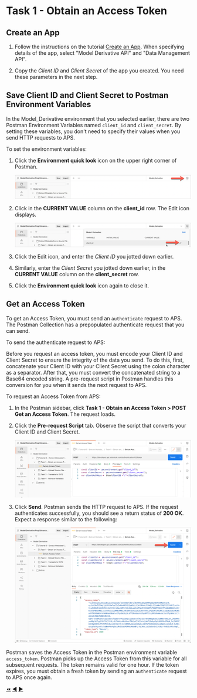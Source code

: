 # Task 1 - Obtain an Access Token

## Create an App

1. Follow the instructions on the tutorial [Create an App](https://aps.autodesk.com/en/docs/oauth/v1/tutorials/create-app/).
 When specifying details of the app,  select "Model Derivative API" and "Data Management API".

2. Copy the *Client ID* and *Client Secret* of the app you created. You need these parameters in the next step.

## Save Client ID and Client Secret to Postman Environment Variables

In the Model_Derivative environment that you selected earlier, there are two Postman Environment Variables named `client_id` and `client_secret`. By setting these variables, you don't need to specify their values when you send HTTP requests to APS.

To set the environment variables:

1. Click the **Environment quick look** icon on the upper right corner of Postman.

   ![Environment quick look icon](../images/tutorial_05_task_1_environment_quick_look.png "Environment quick look icon")

2. Click in the **CURRENT VALUE** column on the **client_id** row. The Edit icon displays.

    ![Edit Environment Variable](../images/tutorial_05_task_1_environment_variable_value.png "Edit Environment Variable")

3. Click the Edit icon, and enter the *Client ID* you jotted down earlier.

4. Similarly, enter the *Client Secret* you jotted down earlier, in the **CURRENT VALUE** column on the **client_secret** row.

5. Click the **Environment quick look** icon again to close it.

## Get an Access Token

To get an Access Token, you must send an `authenticate` request to APS. The Postman Collection has a prepopulated authenticate request that you can send.

To send the authenticate request to APS:

Before you request an access token, you must encode your Client ID and Client Secret to ensure the integrity of the data you send. To do this, first, concatenate your Client ID with your Client Secret using the colon character as a separator. After that, you must convert the concatenated string to a Base64 encoded string. A pre-request script in Postman handles this conversion for you when it sends the next request to APS.

To request an Access Token from APS:

1. In the Postman sidebar, click **Task 1 - Obtain an Access Token > POST Get an Access Token**. The request loads.

2. Click the **Pre-request Script** tab. Observe the script that converts your Client ID and Client Secret.

   ![Pre-request Script](../images/tutorial_05_task_1_client_id_view.png)

4. Click **Send**. Postman sends the HTTP request to APS. If the request authenticates successfully, you should see a return status of **200 OK**. Expect a response similar to the following:

    ![Successful authentication](../images/tutorial_05_task_1_access_token_authentication.png "Successful authentication")

Postman saves the Access Token in the Postman environment variable `access_token`. Postman picks up the Access Token from this variable for all subsequent requests. The token remains valid for one hour.  If the token expires, you must obtain a fresh token by sending an `authenticate` request to APS once again.


[:rewind:](../readme.md "readme.md") [:arrow_backward:](before_you_begin.md "Previous task") [:arrow_forward:](task-2.md "Next task")
